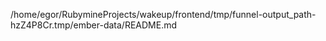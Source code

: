/home/egor/RubymineProjects/wakeup/frontend/tmp/funnel-output_path-hzZ4P8Cr.tmp/ember-data/README.md